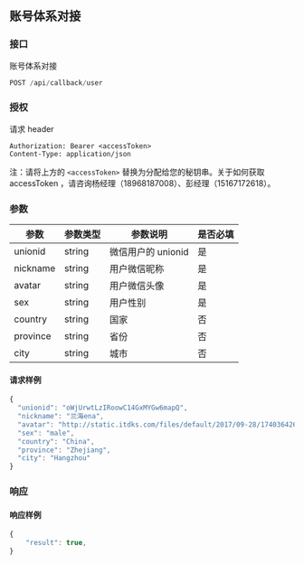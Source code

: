 ## 账号体系对接

### 接口
账号体系对接

```js
POST /api/callback/user
```
### 授权
请求 header

```
Authorization: Bearer <accessToken>
Content-Type: application/json
```

注：请将上方的 `<accessToken>` 替换为分配给您的秘钥串。关于如何获取 accessToken ，请咨询杨经理（18968187008）、彭经理（15167172618）。

### 参数

| 参数       | 参数类型   | 参数说明          | 是否必填 |
| -------- | ------ | ------------- | ---- |
| unionid  | string | 微信用户的 unionid | 是    |
| nickname | string | 用户微信昵称        | 是    |
| avatar   | string | 用户微信头像        | 是    |
| sex      | string | 用户性别          | 是    |
| country  | string | 国家            | 否    |
| province | string | 省份            | 否    |
| city     | string | 城市            | 否    |

#### 请求样例

```js
{
  "unionid": "oWjUrwtLzIRoowC14GxMYGw6mapQ",
  "nickname": "兰海ena",
  "avatar": "http://static.itdks.com/files/default/2017/09-28/17403642672f970434.jpg",
  "sex": "male",
  "country": "China",
  "province": "Zhejiang",
  "city": "Hangzhou"
}
```

### 响应

#### 响应样例
```js
{
    "result": true,
}
```


